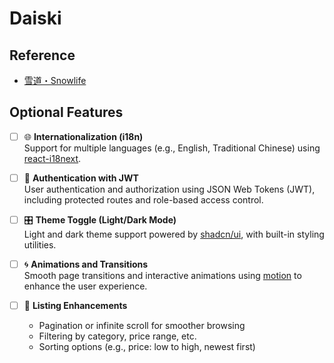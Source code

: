 # Daiski

## Reference

- [雪道・Snowlife](https://www.hokkaidosnowlife.com/)

## Optional Features

- [ ] 🌐 **Internationalization (i18n)**  
  Support for multiple languages (e.g., English, Traditional Chinese) using [react-i18next](https://react.i18next.com/).

- [ ] 🔐 **Authentication with JWT**  
  User authentication and authorization using JSON Web Tokens (JWT), including protected routes and role-based access control.

- [ ] 🎛️ **Theme Toggle (Light/Dark Mode)**  
  Light and dark theme support powered by [shadcn/ui](https://ui.shadcn.com/), with built-in styling utilities.

- [ ] 🌀 **Animations and Transitions**  
  Smooth page transitions and interactive animations using [motion](https://motion.dev/) to enhance the user experience.

- [ ] 📄 **Listing Enhancements**  
  - Pagination or infinite scroll for smoother browsing
  - Filtering by category, price range, etc.
  - Sorting options (e.g., price: low to high, newest first)
